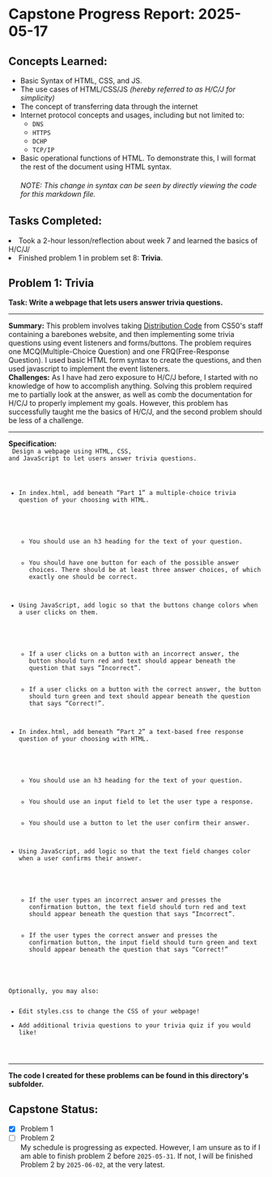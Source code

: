 # Capstone Progress Report: 2025-05-17

## Concepts Learned:
* Basic Syntax of HTML, CSS, and JS.
* The use cases of HTML/CSS/JS *(hereby referred to as H/C/J for simplicity)*
* The concept of transferring data through the internet
* Internet protocol concepts and usages, including but not limited to:
    - `DNS`
    - `HTTPS`
    - `DCHP`
    - `TCP/IP`
* Basic operational functions of HTML. To demonstrate this, I will format the rest of the document using HTML syntax. 
    <h6>NOTE: This change in syntax can be seen by directly viewing the code for this markdown file.

<h2>Tasks Completed: </h2>
 <li> Took a 2-hour lesson/reflection about week 7 and learned the basics of H/C/J/
 <li> Finished problem 1 in problem set 8: <b>Trivia</b>.

<h2>Problem 1: Trivia</h2>
 <b>Task: Write a webpage that lets users answer trivia questions.</b> <br>

 <hr> 

 <b>Summary:</b>
This problem involves taking <u>Distribution Code</u> from CS50's staff containing a barebones website, and then implementing some trivia questions using event listeners and forms/buttons. The problem requires one MCQ(Multiple-Choice Question) and one FRQ(Free-Response Question). I used basic HTML form syntax to create the questions, and then used javascript to implement the event listeners. <br>
<b>Challenges:</b>
As I have had zero exposure to H/C/J before, I started with no knowledge of how to accomplish anything. Solving this problem required me to partially look at the answer, as well as comb the documentation for H/C/J to properly implement my goals. However, this problem has successfully taught me the basics of H/C/J, and the second problem should be less of a challenge.
  

<hr>

<b>Specification:</b> <br>
<code>
Design a webpage using HTML, CSS, and JavaScript to let users answer trivia questions.
<ul>
<li>In index.html, add beneath “Part 1” a multiple-choice trivia question of your choosing with HTML.</li>
    <ul>
    <li>You should use an h3 heading for the text of your question.</li>
    <li>You should have one button for each of the possible answer choices. There should be at least three answer choices, of which exactly one should be correct.</li>
    </ul>
<li>Using JavaScript, add logic so that the buttons change colors when a user clicks on them.</li>
    <ul>
    <li>If a user clicks on a button with an incorrect answer, the button should turn red and text should appear beneath the question that says “Incorrect”.</li>
    <li>If a user clicks on a button with the correct answer, the button should turn green and text should appear beneath the question that says “Correct!”.</li>
    </ul>
<li>In index.html, add beneath “Part 2” a text-based free response question of your choosing with HTML.</li>
    <ul>
    <li>You should use an h3 heading for the text of your question.</li>
    <li>You should use an input field to let the user type a response.</li>
    <li>You should use a button to let the user confirm their answer.</li>
    </ul>
<li>Using JavaScript, add logic so that the text field changes color when a user confirms their answer.</li>
    <ul>
    <li>If the user types an incorrect answer and presses the confirmation button, the text field should turn red and text should appear beneath the question that says “Incorrect”.</li>
    <li>If the user types the correct answer and presses the confirmation button, the input field should turn green and text should appear beneath the question that says “Correct!”</li>
    </ul>
</ul>
Optionally, you may also:
<ul>
<li>Edit styles.css to change the CSS of your webpage!</li>
<li>Add additional trivia questions to your trivia quiz if you would like!</li>
</ul>
</code>

<hr>

<strong>The code I created for these problems can be found in this directory's subfolder.</strong>

## Capstone Status:
- [x] Problem 1 
- [ ] Problem 2   
My schedule is progressing as expected. However, I am unsure as to if I am able to finish problem 2 before <code>2025-05-31</code>. If not, I will be finished Problem 2 by <code>2025-06-02</code>, at the very latest.